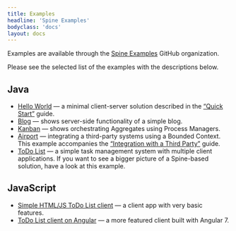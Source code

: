 ```yaml
---
title: Examples
headline: 'Spine Examples'
bodyclass: 'docs'
layout: docs
---
```

<p class="lead">Examples are available through the <a target="_blank" href="https://github.com/spine-examples">Spine Examples</a> GitHub organization.</p>

<p>Please see the selected list of the examples with the descriptions below.</p>

## Java
<ul>
    <li><a target="_blank" href="https://github.com/spine-examples/hello">Hello World</a>
     — a minimal client-server solution described in the <a href="{{site.baseurl}}/docs/quick-start/">“Quick Start”</a> guide.</li>
    <li><a target="_blank" href="https://github.com/spine-examples/blog">Blog</a>
     — shows server-side functionality of a simple blog.</li>
    <li><a target="_blank" href="https://github.com/spine-examples/kanban">Kanban</a>
     — shows orchestrating Aggregates using Process Managers.</li>
    <li><a target="_blank" href="https://github.com/spine-examples/airport">Airport</a>
     — integrating a third-party systems using a Bounded Context.
       This example accompanies the <a href="{{site.baseurl}}/docs/guides/integration">“Integration with a Third Party”</a> guide.</li>
    <li><a target="_blank" href="https://github.com/spine-examples/todo-list">ToDo List</a>
     — a simple task management system with multiple client applications. If&nbsp;you&nbsp;want&nbsp;to see
      a bigger picture of a Spine-based solution, have a look at this example.</li>
</ul>

## JavaScript

<ul>
    <li><a target="_blank" href="https://github.com/spine-examples/todo-list/tree/master/client/html-js">Simple HTML/JS ToDo List client</a> — a client app with very basic features.</li>
    <li><a target="_blank" href="https://github.com/spine-examples/todo-list/tree/master/client/angular">ToDo List client on Angular</a> — a more featured client built with Angular 7.</li>
</ul>
